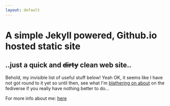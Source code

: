 ```yaml
---
layout: default
---
```

     

# A simple Jekyll powered, Github.io hosted static site

## ..just a quick and ~~dirty~~ clean web site..
 

 Behold, my invisible list of useful stuff below! Yeah OK, it seems like I have not got round to it yet so until then, see what I'm [blathering on about](https://mastodon.social/@acesabe) on the fediverse if you really have nothing better to do...
 
For more info about me: [here](https://acesabe.net/info)

